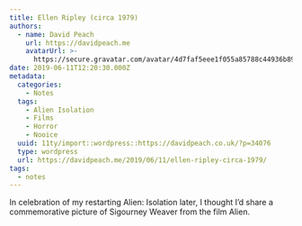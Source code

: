 ```yaml
---
title: Ellen Ripley (circa 1979)
authors:
  - name: David Peach
    url: https://davidpeach.me
    avatarUrl: >-
      https://secure.gravatar.com/avatar/4d7faf5eee1f055a85788c44936b8995eaab6dfb004e7854ec747ccb272e91ee?s=96&d=mm&r=g
date: 2019-06-11T12:20:30.000Z
metadata:
  categories:
    - Notes
  tags:
    - Alien Isolation
    - Films
    - Horror
    - Nooice
  uuid: 11ty/import::wordpress::https://davidpeach.co.uk/?p=34076
  type: wordpress
  url: https://davidpeach.me/2019/06/11/ellen-ripley-circa-1979/
tags:
  - notes
---
```

In celebration of my restarting Alien: Isolation later, I thought I’d share a commemorative picture of Sigourney Weaver from the film Alien.